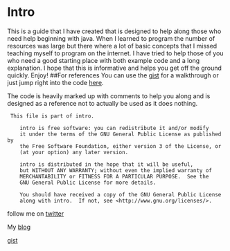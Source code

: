 # Intro
This is a guide that I have created that is designed to help along those who need help beginning with java.  When I learned
to program the number of resources was large but there where a lot of basic concepts that I missed teaching myself to program
on the internet.  I have tried to help those of you who need a good starting place with both example code and a long explanation.
I hope that this is informative and helps you get off the ground quickly.  Enjoy!
##For references
You can use the [gist](https://gist.github.com/s0urc3d3v3l0pm3nt/97ad3080eaec8fa2f1bd) for a walkthrough or just jump right into the code [here](https://github.com/s0urc3d3v3l0pm3nt/intro/blob/master/src/main.java).

The code is heavily marked up with comments to help you along and is designed as a reference not to actually be used as
it does nothing.

```
 This file is part of intro.

    intro is free software: you can redistribute it and/or modify
    it under the terms of the GNU General Public License as published by
    the Free Software Foundation, either version 3 of the License, or
    (at your option) any later version.

    intro is distributed in the hope that it will be useful,
    but WITHOUT ANY WARRANTY; without even the implied warranty of
    MERCHANTABILITY or FITNESS FOR A PARTICULAR PURPOSE.  See the
    GNU General Public License for more details.

    You should have received a copy of the GNU General Public License
    along with intro.  If not, see <http://www.gnu.org/licenses/>.
 ```
 follow me on [twitter](www.twitter.com/m3lbing)
 
 
 My [blog](http://www.techredesign.net)
 
 [gist](https://gist.github.com/s0urc3d3v3l0pm3nt/97ad3080eaec8fa2f1bd)
 
